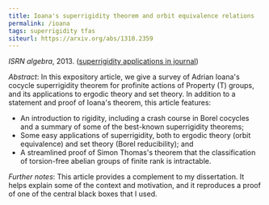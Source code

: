 ```yaml
---
title: Ioana's superrigidity theorem and orbit equivalence relations
permalink: /ioana
tags: superrigidity tfas
siteurl: https://arxiv.org/abs/1310.2359
---
```


*ISRN algebra*, 2013. ([superrigidity applications in journal](https://dx.doi.org/10.1155/2013/387540))<!--more-->

*Abstract*: In this expository article, we give a survey of Adrian Ioana's cocycle superrigidity theorem for profinite actions of Property (T) groups, and its applications to ergodic theory and set theory.  In addition to a statement and proof of Ioana's theorem, this article features:

* An introduction to rigidity, including a crash course in Borel cocycles and a summary of some of the best-known superrigidity theorems;
* Some easy applications of superrigidity, both to ergodic theory (orbit equivalence) and set theory (Borel reducibility); and
* A streamlined proof of Simon Thomas's theorem that the classification of torsion-free abelian groups of finite rank is intractable.

*Further notes*: This article provides a complement to my dissertation.  It helps explain some of the context and motivation, and it reproduces a proof of one of the central black boxes that I used.
